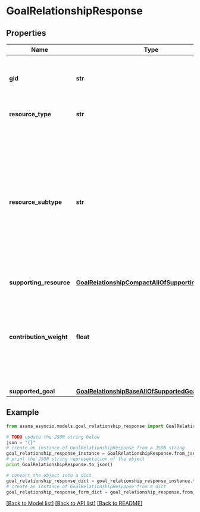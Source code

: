 # GoalRelationshipResponse


## Properties

Name | Type | Description | Notes
------------ | ------------- | ------------- | -------------
**gid** | **str** | Globally unique identifier of the resource, as a string. | [optional] [readonly] 
**resource_type** | **str** | The base type of this resource. | [optional] [readonly] 
**resource_subtype** | **str** | The subtype of this resource. Different subtypes retain many of the same fields and behavior, but may render differently in Asana or represent resources with different semantic meaning. | [optional] [readonly] 
**supporting_resource** | [**GoalRelationshipCompactAllOfSupportingResource**](GoalRelationshipCompactAllOfSupportingResource.md) |  | [optional] 
**contribution_weight** | **float** | The weight that the supporting resource&#39;s progress contributes to the supported goal&#39;s progress. This can only be 0 or 1. | [optional] 
**supported_goal** | [**GoalRelationshipBaseAllOfSupportedGoal**](GoalRelationshipBaseAllOfSupportedGoal.md) |  | [optional] 

## Example

```python
from asana_asyncio.models.goal_relationship_response import GoalRelationshipResponse

# TODO update the JSON string below
json = "{}"
# create an instance of GoalRelationshipResponse from a JSON string
goal_relationship_response_instance = GoalRelationshipResponse.from_json(json)
# print the JSON string representation of the object
print GoalRelationshipResponse.to_json()

# convert the object into a dict
goal_relationship_response_dict = goal_relationship_response_instance.to_dict()
# create an instance of GoalRelationshipResponse from a dict
goal_relationship_response_form_dict = goal_relationship_response.from_dict(goal_relationship_response_dict)
```
[[Back to Model list]](../README.md#documentation-for-models) [[Back to API list]](../README.md#documentation-for-api-endpoints) [[Back to README]](../README.md)


